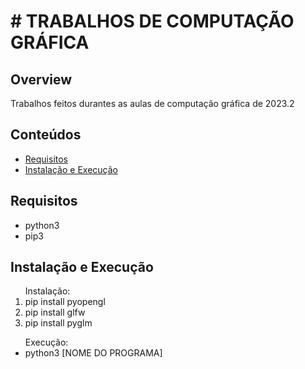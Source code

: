 <h1># TRABALHOS DE COMPUTAÇÃO GRÁFICA</h1>
 
<h2>Overview</h2>
<p>Trabalhos feitos durantes as aulas de computação gráfica de 2023.2<p>
 
<h2>Conteúdos</h2>
  <ul>
    <li><a href="#requisitos">Requisitos</a></li>
    <li><a href="#instalacao-e-execucao">Instalação e Execução</a></li>
  </ul>
 
  <h2 id="requirements">Requisitos</h2>
  <ul>
    <li>python3</li>
    <li>pip3</li>
  </ul>
 
  <h2 id="installation-and-run">Instalação e Execução</h2>
  <ol>
    <th>Instalação:</th>
    <br>
    <li>pip install pyopengl</li>
    <li>pip install glfw</li>
    <li>pip install pyglm</li>
  </ol>

  <ul>
    <th>Execução:</th>
    <li>python3 [NOME DO PROGRAMA]</li>
  </ul>
 
  
